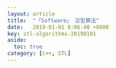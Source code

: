 ```yaml
---
layout: article
title:  "「Software」 泛型算法"
date:   2019-01-01 8:06:40 +0800
key: stl-algorithms-20190101
aside:
  toc: true
category: [c++, STL]
---
```

